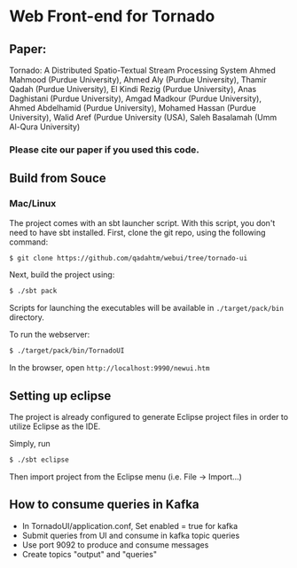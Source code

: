 # Web Front-end for Tornado
## Paper: 
Tornado: A Distributed Spatio-Textual Stream Processing System
Ahmed Mahmood (Purdue University), Ahmed Aly (Purdue University), Thamir Qadah (Purdue University), El Kindi Rezig (Purdue University), Anas Daghistani (Purdue University), Amgad Madkour (Purdue University), Ahmed Abdelhamid (Purdue University), Mohamed Hassan (Purdue University), Walid Aref (Purdue University (USA), Saleh Basalamah (Umm Al-Qura University)

### Please cite our paper if you used this code.

## Build from Souce
### Mac/Linux
The project comes with an sbt launcher script. With this script, you don't need to have sbt installed. First, clone the git repo, using the following command: 
```sh
$ git clone https://github.com/qadahtm/webui/tree/tornado-ui
```
Next, build the project using:
```sh
$ ./sbt pack
```
Scripts for launching the executables will be available in `./target/pack/bin` directory.

To run the webserver: 
```sh
$ ./target/pack/bin/TornadoUI
```

In the browser, open `http://localhost:9990/newui.htm`


## Setting up eclipse
The project is already configured to generate Eclipse project files in order to utilize Eclipse as the IDE.

Simply, run 
```sh
$ ./sbt eclipse
```

Then import project from the Eclipse menu (i.e. File -> Import...)


## How to consume queries in Kafka
 - In TornadoUI/application.conf, Set enabled = true for kafka
 - Submit queries from UI and consume in kafka topic queries
 - Use port 9092 to produce and consume messages 
 - Create topics "output" and "queries"